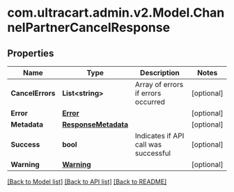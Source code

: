 
# com.ultracart.admin.v2.Model.ChannelPartnerCancelResponse

## Properties

Name | Type | Description | Notes
------------ | ------------- | ------------- | -------------
**CancelErrors** | **List&lt;string&gt;** | Array of errors if errors occurred | [optional] 
**Error** | [**Error**](Error.md) |  | [optional] 
**Metadata** | [**ResponseMetadata**](ResponseMetadata.md) |  | [optional] 
**Success** | **bool** | Indicates if API call was successful | [optional] 
**Warning** | [**Warning**](Warning.md) |  | [optional] 

[[Back to Model list]](../README.md#documentation-for-models)
[[Back to API list]](../README.md#documentation-for-api-endpoints)
[[Back to README]](../README.md)

